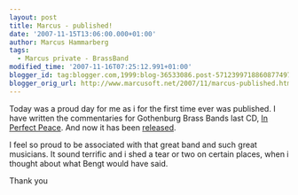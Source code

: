 ```yaml
---
layout: post
title: Marcus - published!
date: '2007-11-15T13:06:00.000+01:00'
author: Marcus Hammarberg
tags:
  - Marcus private - BrassBand
modified_time: '2007-11-16T07:25:12.991+01:00'
blogger_id: tag:blogger.com,1999:blog-36533086.post-5712399718860877497
blogger_orig_url: http://www.marcusoft.net/2007/11/marcus-published.html
---
```


Today was a proud day for me as i for the first time ever was
published. I have written the commentaries for <span
id="SPELLING_ERROR_0" class="blsp-spelling-error">Gothenburg
Brass Bands last CD, [In Perfect
Peace](http://marcushammarberg.blogspot.com/2007/10/in-perfect-peace.html).
And now it has been
[released](http://www.worldofbrass.eu/acatalog/24884.html).

I feel so proud to be associated with that great band and such great
musicians. It sound terrific and i shed a tear or two
on certain places, when i thought about what Bengt would have said.

Thank you
